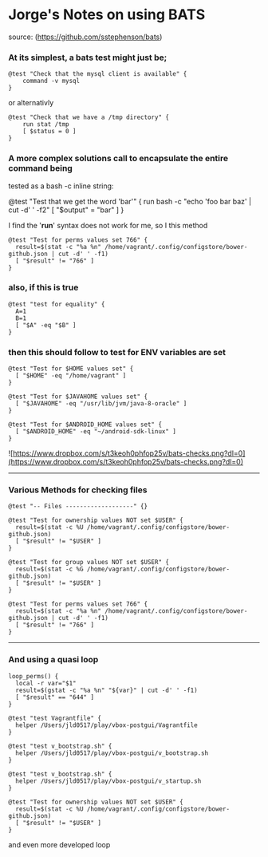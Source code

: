 # Jorge's Notes on using BATS 
source: (https://github.com/sstephenson/bats)

### At its simplest, a bats test might just be;
	@test "Check that the mysql client is available" {
	    command -v mysql
	}

or alternativly 

	@test "Check that we have a /tmp directory" {
	    run stat /tmp
	    [ $status = 0 ]
	}

### A more complex solutions call to encapsulate the entire command being 
  tested as a bash -c inline string:

@test "Test that we get the word 'bar'" {
    run bash -c "echo 'foo bar baz' | cut -d' ' -f2"
    [ "$output" = "bar" ]
}

I find the '**run**' syntax does not work for me, so I this method

	@test "Test for perms values set 766" {
	  result=$(stat -c "%a %n" /home/vagrant/.config/configstore/bower-github.json | cut -d' ' -f1)
	  [ "$result" != "766" ]
	}

### also, if this is true
	@test "test for equality" {
	  A=1
	  B=1
	  [ "$A" -eq "$B" ]
	}

### then this should follow to test for ENV variables are set
	@test "Test for $HOME values set" {
	  [ "$HOME" -eq "/home/vagrant" ]
	}
	
	@test "Test for $JAVAHOME values set" {
	  [ "$JAVAHOME" -eq "/usr/lib/jvm/java-8-oracle" ]
	}
	
	@test "Test for $ANDROID_HOME values set" {
	  [ "$ANDROID_HOME" -eq "~/android-sdk-linux" ]
	}

![https://www.dropbox.com/s/t3keoh0phfop25v/bats-checks.png?dl=0](https://www.dropbox.com/s/t3keoh0phfop25v/bats-checks.png?dl=0)

----
### Various Methods for checking files

	@test "-- Files -------------------" {}
	
	@test "Test for ownership values NOT set $USER" {
	  result=$(stat -c %U /home/vagrant/.config/configstore/bower-github.json)
	  [ "$result" != "$USER" ]
	}
	
	@test "Test for group values NOT set $USER" {
	  result=$(stat -c %G /home/vagrant/.config/configstore/bower-github.json)
	  [ "$result" != "$USER" ]
	}
	
	@test "Test for perms values set 766" {
	  result=$(stat -c "%a %n" /home/vagrant/.config/configstore/bower-github.json | cut -d' ' -f1)
	  [ "$result" != "766" ]
	}

---
### And using a quasi loop

	loop_perms() {
	  local -r var="$1"
	  result=$(gstat -c "%a %n" "${var}" | cut -d' ' -f1)
	  [ "$result" == "644" ]
	}
	
	@test "test Vagrantfile" {
	  helper /Users/jld0517/play/vbox-postgui/Vagrantfile
	}
	
	@test "test v_bootstrap.sh" {
	  helper /Users/jld0517/play/vbox-postgui/v_bootstrap.sh
	}
	
	@test "test v_bootstrap.sh" {
	  helper /Users/jld0517/play/vbox-postgui/v_startup.sh
	}
	
	@test "Test for ownership values NOT set $USER" {
	  result=$(stat -c %U /home/vagrant/.config/configstore/bower-github.json)
	  [ "$result" != "$USER" ]
	}
	
and even more developed loop

